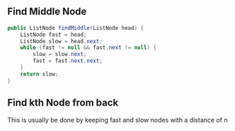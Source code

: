## Find Middle Node
``` java
public ListNode findMiddle(ListNode head) {
    ListNode fast = head;
    ListNode slow = head.next;
    while (fast != null && fast.next != null) {
        slow = slow.next;
        fast = fast.next.next;
    }
    return slow;
}
```

## Find kth Node from back
This is usually be done by keeping fast and slow nodes with a distance of n


